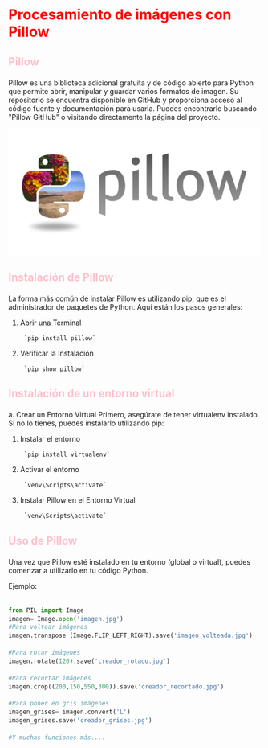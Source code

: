 # <p style="color: red;"> Procesamiento de imágenes con Pillow


## <p style="color: pink;"> Pillow

Pillow es una biblioteca adicional gratuita y de código abierto para Python que permite abrir, manipular y guardar varios formatos de imagen. Su repositorio se encuentra disponible en GitHub y proporciona acceso al código fuente y documentación para usarla. Puedes encontrarlo buscando "Pillow GitHub" o visitando directamente la página del proyecto.

![alt text](image.png)

## <p style="color: pink;"> Instalación de Pillow

La forma más común de instalar Pillow es utilizando pip, que es el administrador de paquetes de Python.
Aquí están los pasos generales:

1. Abrir una Terminal

        `pip install pillow`

2. Verificar la Instalación

        `pip show pillow`

## <p style="color: pink;"> Instalación de un entorno virtual

a. Crear un Entorno Virtual
Primero, asegúrate de tener virtualenv instalado. Si no lo tienes, puedes instalarlo utilizando pip:

1. Instalar el entorno

        `pip install virtualenv`


2. Activar el entorno

        `venv\Scripts\activate`

3. Instalar Pillow en el Entorno Virtual

        `venv\Scripts\activate`

## <p style="color: pink;"> Uso de Pillow

Una vez que Pillow esté instalado en tu entorno (global o virtual), puedes comenzar a utilizarlo en tu código Python.

Ejemplo:

```py

from PIL import Image
imagen= Image.open('imagen.jpg')
#Para voltear imágenes
imagen.transpose (Image.FLIP_LEFT_RIGHT).save('imagen_volteada.jpg')

#Para rotar imágenes
imagen.rotate(120).save('creador_rotado.jpg')

#Para recortar imágenes
imagen.crop((200,150,550,300)).save('creador_recortado.jpg')

#Para poner en gris imágenes
imagen_grises= imagen.convert('L')
imagen_grises.save('creador_grises.jpg')

#Y muchas funciones más....

```

